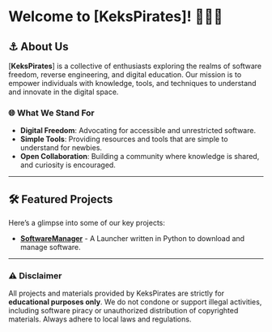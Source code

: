 # Welcome to [KeksPirates]! 🍪🏴‍☠️

## ⚓ About Us
[**KeksPirates**] is a collective of enthusiasts exploring the realms of software freedom, reverse engineering, and digital education. Our mission is to empower individuals with knowledge, tools, and techniques to understand and innovate in the digital space.

### 🌐 What We Stand For
- **Digital Freedom**: Advocating for accessible and unrestricted software.
- **Simple Tools**: Providing resources and tools that are simple to understand for newbies.
- **Open Collaboration**: Building a community where knowledge is shared, and curiosity is encouraged.

---

## 🛠️ Featured Projects
Here’s a glimpse into some of our key projects:
- [**SoftwareManager**](https://github.com/KeksPirates/SoftwareManager) - A Launcher written in Python to download and manage software.


---

### ⚠️ Disclaimer
All projects and materials provided by KeksPirates are strictly for **educational purposes only**. We do not condone or support illegal activities, including software piracy or unauthorized distribution of copyrighted materials. Always adhere to local laws and regulations.


